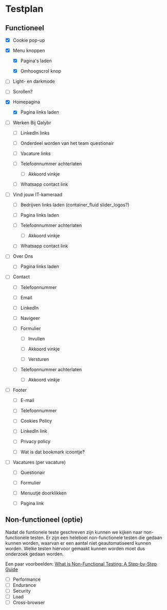 # Testplan

## Functioneel

- [x] Cookie pop-up

- [x] Menu knoppen
  
  - [x] Pagina's laden
  
  - [x] Omhoogscrol knop

- [ ] Light- en darkmode

- [ ] Scrollen?

- [x] Homepagina
  
  - [x] Pagina links laden

- [ ] Werken Bij Qalybr
  
  - [ ] LinkedIn links
  
  - [ ] Onderdeel worden van het team questionair
  
  - [ ] Vacature links
  
  - [ ] Telefoonnummer achterlaten
    
    - [ ] Akkoord vinkje
  
  - [ ] Whatsapp contact link

- [ ] Vind jouw IT-kameraad
  
  - [ ] Bedrijven links laden (container_fluid slider_logos?)
  
  - [ ] Pagina links laden
  
  - [ ] Telefoonnummer achterlaten
    
    - [ ] Akkoord vinkje
  
  - [ ] Whatsapp contact link

- [ ] Over Ons
  
  - [ ] Pagina links laden

- [ ] Contact
  
  - [ ] Telefoonnummer
  
  - [ ] Email
  
  - [ ] LinkedIn
  
  - [ ] Navigeer
  
  - [ ] Formulier
    
    - [ ] Invullen
    
    - [ ] Akkoord vinkje
    
    - [ ] Versturen
  
  - [ ] Telefoonnummer achterlaten
    
    - [ ] Akkoord vinkje

- [ ] Footer
  
  - [ ] E-mail
  
  - [ ] Telefoonnummer
  
  - [ ] Cookies Policy
  
  - [ ] LinkedIn link
  
  - [ ] Privacy policy
  
  - [ ] Wat is dat bookmark icoontje?

- [ ] Vacatures (per vacature)
  
  - [ ] Questionair
  
  - [ ] Formulier
  
  - [ ] Menuutje doorklikken
  
  - [ ] Pagina link

## Non-functioneel (optie)

Nadat de funtionele teste geschreven zijn kunnen we kijken naar non-functionele testen. Er zijn een heleboel non-functionele testen die gedaan kunnen worden, waarvan er een aantal niet geautomatiseerd kunnen worden. Welke testen hiervoor gemaakt kunnen worden moet dus onderzoek gedaan worden.

Een paar voorbeelden: [What is Non-Functional Testing: A Step-by-Step Guide](https://www.lambdatest.com/learning-hub/non-functional-testing#p)

- [ ] Performance
- [ ] Endurance
- [ ] Security
- [ ] Load
- [ ] Cross-browser
